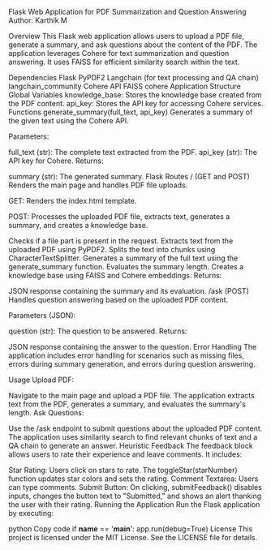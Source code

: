 Flask Web Application for PDF Summarization and Question Answering
Author: Karthik M

Overview
This Flask web application allows users to upload a PDF file, generate a summary, and ask questions about the content of the PDF. The application leverages Cohere for text summarization and question answering. It uses FAISS for efficient similarity search within the text.

Dependencies
Flask
PyPDF2
Langchain (for text processing and QA chain)
langchain_community
Cohere API
FAISS
cohere
Application Structure
Global Variables
knowledge_base: Stores the knowledge base created from the PDF content.
api_key: Stores the API key for accessing Cohere services.
Functions
generate_summary(full_text, api_key)
Generates a summary of the given text using the Cohere API.

Parameters:

full_text (str): The complete text extracted from the PDF.
api_key (str): The API key for Cohere.
Returns:

summary (str): The generated summary.
Flask Routes
/ (GET and POST)
Renders the main page and handles PDF file uploads.

GET: Renders the index.html template.

POST: Processes the uploaded PDF file, extracts text, generates a summary, and creates a knowledge base.

Checks if a file part is present in the request.
Extracts text from the uploaded PDF using PyPDF2.
Splits the text into chunks using CharacterTextSplitter.
Generates a summary of the full text using the generate_summary function.
Evaluates the summary length.
Creates a knowledge base using FAISS and Cohere embeddings.
Returns:

JSON response containing the summary and its evaluation.
/ask (POST)
Handles question answering based on the uploaded PDF content.

Parameters (JSON):

question (str): The question to be answered.
Returns:

JSON response containing the answer to the question.
Error Handling
The application includes error handling for scenarios such as missing files, errors during summary generation, and errors during question answering.

Usage
Upload PDF:

Navigate to the main page and upload a PDF file.
The application extracts text from the PDF, generates a summary, and evaluates the summary's length.
Ask Questions:

Use the /ask endpoint to submit questions about the uploaded PDF content.
The application uses similarity search to find relevant chunks of text and a QA chain to generate an answer.
Heuristic Feedback
The feedback block allows users to rate their experience and leave comments. It includes:

Star Rating: Users click on stars to rate. The toggleStar(starNumber) function updates star colors and sets the rating.
Comment Textarea: Users can type comments.
Submit Button: On clicking, submitFeedback() disables inputs, changes the button text to "Submitted," and shows an alert thanking the user with their rating.
Running the Application
Run the Flask application by executing:

python
Copy code
if __name__ == '__main__':
    app.run(debug=True)
License
This project is licensed under the MIT License. See the LICENSE file for details.
